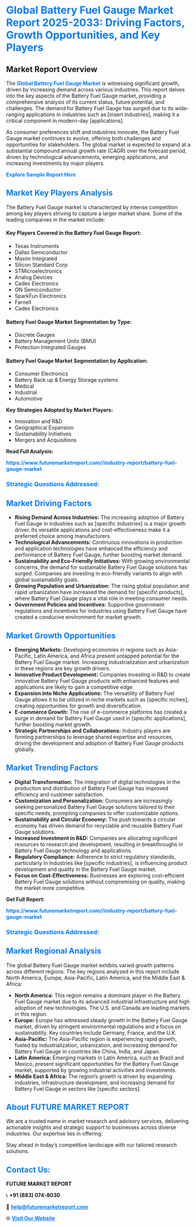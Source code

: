 <h1 style="color: #007BFF;">Global Battery Fuel Gauge Market Report 2025-2033: Driving Factors, Growth Opportunities, and Key Players</h1>

<section id="overview">
<h2>Market Report Overview</h2>
<p>The <a href="https://www.futuremarketreport.com//industry-report/battery-fuel-gauge-market" style="color: #007BFF; text-decoration: none;"><strong>Global Battery Fuel Gauge Market</strong></a> is witnessing significant growth, driven by increasing demand across various industries. This report delves into the key aspects of the Battery Fuel Gauge market, providing a comprehensive analysis of its current status, future potential, and challenges. The demand for Battery Fuel Gauge has surged due to its wide-ranging applications in industries such as [insert industries], making it a critical component in modern-day [applications].</p>
<p>As consumer preferences shift and industries innovate, the Battery Fuel Gauge market continues to evolve, offering both challenges and opportunities for stakeholders. The global market is expected to expand at a substantial compound annual growth rate (CAGR) over the forecast period, driven by technological advancements, emerging applications, and increasing investments by major players.</p>
</section>

<section id="overview">
<p><a href="https://www.futuremarketreport.com//request-sample/reportId=59860" style="color: #007BFF; text-decoration: none;"><strong>Explore Sample Report Here</strong></a></p>
</section>

<section id="key-players">
<h2 style="color: #007BFF;">Market Key Players Analysis</h2>
<p>The Battery Fuel Gauge market is characterized by intense competition among key players striving to capture a larger market share. Some of the leading companies in the market include:</p>
<h4>Key Players Covered in the Battery Fuel Gauge Report:</h4>
<ul><li>Texas Instruments</li><li>Dallas Semiconductor</li><li>Maxim Integrated</li><li>Silicon Standard Corp</li><li>STMicroelectronics</li><li>Analog Devices</li><li>Cadex Electronics</li><li>ON Semiconductor</li><li>SparkFun Electronics</li><li>Farnell</li><li>Cadex Electronics</li></ul>
<h4>Battery Fuel Gauge Market Segmentation by Type:</h4>
<ul><li>Discrete Gauges</li><li>Battery Management Units (BMU)</li><li>Protection Integrated Gauges</li></ul>

<h4>Battery Fuel Gauge Market Segmentation by Application:</h4>
<ul><li>Consumer Electronics</li><li>Battery Back up &amp; Energy Storage systems</li><li>Medical</li><li>Industrial</li><li>Automotive</li></ul>
<p><strong>Key Strategies Adopted by Market Players:</strong></p>
<ul>
<li>Innovation and R&D</li>
<li>Geographical Expansion</li>
<li>Sustainability Initiatives</li>
<li>Mergers and Acquisitions</li>
</ul>
</section>

<section>
<p><strong>Read Full Analysis: </strong></p><a href="https://www.futuremarketreport.com//industry-report/battery-fuel-gauge-market" style="color: #007BFF; text-decoration: none;"><strong>https://www.futuremarketreport.com//industry-report/battery-fuel-gauge-market</strong></a>
<h3 style="color: #007BFF;">Strategic Questions Addressed:</h3>
</section>

<section id="driving-factors">
<h2 style="color: #007BFF;">Market Driving Factors</h2>
<ul>
<li><strong>Rising Demand Across Industries:</strong> The increasing adoption of Battery Fuel Gauge in industries such as [specific industries] is a major growth driver. Its versatile applications and cost-effectiveness make it a preferred choice among manufacturers.</li>
<li><strong>Technological Advancements:</strong> Continuous innovations in production and application technologies have enhanced the efficiency and performance of Battery Fuel Gauge, further boosting market demand.</li>
<li><strong>Sustainability and Eco-Friendly Initiatives:</strong> With growing environmental concerns, the demand for sustainable Battery Fuel Gauge solutions has surged. Companies are investing in eco-friendly variants to align with global sustainability goals.</li>
<li><strong>Growing Population and Urbanization:</strong> The rising global population and rapid urbanization have increased the demand for [specific products], where Battery Fuel Gauge plays a vital role in meeting consumer needs.</li>
<li><strong>Government Policies and Incentives:</strong> Supportive government regulations and incentives for industries using Battery Fuel Gauge have created a conducive environment for market growth.</li>
</ul>
</section>

<section id="growth-opportunities">
<h2 style="color: #007BFF;">Market Growth Opportunities</h2>
<ul>
<li><strong>Emerging Markets:</strong> Developing economies in regions such as Asia-Pacific, Latin America, and Africa present untapped potential for the Battery Fuel Gauge market. Increasing industrialization and urbanization in these regions are key growth drivers.</li>
<li><strong>Innovative Product Development:</strong> Companies investing in R&D to create innovative Battery Fuel Gauge products with enhanced features and applications are likely to gain a competitive edge.</li>
<li><strong>Expansion into Niche Applications:</strong> The versatility of Battery Fuel Gauge allows it to be utilized in niche markets such as [specific niches], creating opportunities for growth and diversification.</li>
<li><strong>E-commerce Growth:</strong> The rise of e-commerce platforms has created a surge in demand for Battery Fuel Gauge used in [specific applications], further boosting market growth.</li>
<li><strong>Strategic Partnerships and Collaborations:</strong> Industry players are forming partnerships to leverage shared expertise and resources, driving the development and adoption of Battery Fuel Gauge products globally.</li>
</ul>
</section>

<section id="trending-factors">
<h2 style="color: #007BFF;">Market Trending Factors</h2>
<ul>
<li><strong>Digital Transformation:</strong> The integration of digital technologies in the production and distribution of Battery Fuel Gauge has improved efficiency and customer satisfaction.</li>
<li><strong>Customization and Personalization:</strong> Consumers are increasingly seeking personalized Battery Fuel Gauge solutions tailored to their specific needs, prompting companies to offer customizable options.</li>
<li><strong>Sustainability and Circular Economy:</strong> The push towards a circular economy has driven demand for recyclable and reusable Battery Fuel Gauge solutions.</li>
<li><strong>Increased Investment in R&D:</strong> Companies are allocating significant resources to research and development, resulting in breakthroughs in Battery Fuel Gauge technology and applications.</li>
<li><strong>Regulatory Compliance:</strong> Adherence to strict regulatory standards, particularly in industries like [specific industries], is influencing product development and quality in the Battery Fuel Gauge market.</li>
<li><strong>Focus on Cost-Effectiveness:</strong> Businesses are exploring cost-efficient Battery Fuel Gauge solutions without compromising on quality, making the market more competitive.</li>
</ul>
</section>

<section>
<p><strong>Get Full Report: </strong></p><a href="https://www.futuremarketreport.com//industry-report/battery-fuel-gauge-market" style="color: #007BFF; text-decoration: none;"><strong>https://www.futuremarketreport.com//industry-report/battery-fuel-gauge-market</strong></a>
<h3 style="color: #007BFF;">Strategic Questions Addressed:</h3>
</section>


<section id="regional-analysis">
<h2 style="color: #007BFF;">Market Regional Analysis</h2>
<p>The global Battery Fuel Gauge market exhibits varied growth patterns across different regions. The key regions analyzed in this report include North America, Europe, Asia-Pacific, Latin America, and the Middle East & Africa:</p>
<ul>
<li><strong>North America:</strong> This region remains a dominant player in the Battery Fuel Gauge market due to its advanced industrial infrastructure and high adoption of new technologies. The U.S. and Canada are leading markets in this region.</li>
<li><strong>Europe:</strong> Europe has witnessed steady growth in the Battery Fuel Gauge market, driven by stringent environmental regulations and a focus on sustainability. Key countries include Germany, France, and the U.K.</li>
<li><strong>Asia-Pacific:</strong> The Asia-Pacific region is experiencing rapid growth, fueled by industrialization, urbanization, and increasing demand for Battery Fuel Gauge in countries like China, India, and Japan.</li>
<li><strong>Latin America:</strong> Emerging markets in Latin America, such as Brazil and Mexico, present significant opportunities for the Battery Fuel Gauge market, supported by growing industrial activities and investments.</li>
<li><strong>Middle East & Africa:</strong> The region’s growth is driven by expanding industries, infrastructure development, and increasing demand for Battery Fuel Gauge in sectors like [specific sectors].</li>
</ul>
</section>

<footer>
<h2 style="color: #007BFF;">About FUTURE MARKET REPORT</h2>
<p>We are a trusted name in market research and advisory services, delivering actionable insights and strategic support to businesses across diverse industries. Our expertise lies in offering:</p>

<p>Stay ahead in today’s competitive landscape with our tailored research solutions.</p>

<h2 style="color: #007BFF;">Contact Us:</h2>
<p><strong>FUTURE MARKET REPORT</strong></p>
<p>📞 <strong>+91 (883) 074-8030</strong></p>
<p>📧 <strong><a href="mailto:help@futuremarketreport.com" style="color: #007BFF;">help@futuremarketreport.com</a></strong></p>
<p>🌐 <strong><a href="https://www.futuremarketreport.com/" style="color: #007BFF;">Visit Our Website</a></strong></p>
</footer>